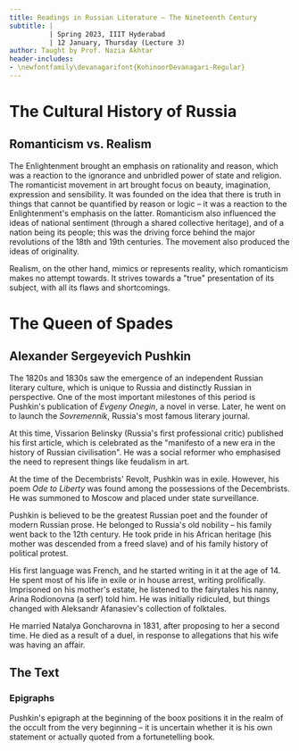 ```yaml
---
title: Readings in Russian Literature – The Nineteenth Century
subtitle: |
          | Spring 2023, IIIT Hyderabad
          | 12 January, Thursday (Lecture 3)
author: Taught by Prof. Nazia Akhtar
header-includes:
- \newfontfamily\devanagarifont{KohinoorDevanagari-Regular}
---
```


# The Cultural History of Russia
## Romanticism vs. Realism
The Enlightenment brought an emphasis on rationality and reason, which was a reaction to the ignorance and unbridled power of state and religion.  
The romanticist movement in art brought focus on beauty, imagination, expression and sensibility. It was founded on the idea that there is truth in things that cannot be quantified by reason or logic – it was a reaction to the Enlightenment's emphasis on the latter. Romanticism also influenced the ideas of national sentiment (through a shared collective heritage), and of a nation being its people; this was the driving force behind the major revolutions of the 18th and 19th centuries. The movement also produced the ideas of originality.

Realism, on the other hand, mimics or represents reality, which romanticism makes no attempt towards. It strives towards a "true" presentation of its subject, with all its flaws and shortcomings.

# The Queen of Spades
## Alexander Sergeyevich Pushkin
The 1820s and 1830s saw the emergence of an independent Russian literary culture, which is unique to Russia and distinctly Russian in perspective. One of the most important milestones of this period is Pushkin's publication of *Evgeny Onegin*, a novel in verse. Later, he went on to launch the *Sovremennik*, Russia's most famous literary journal.

At this time, Vissarion Belinsky (Russia's first professional critic) published his first article, which is celebrated as the "manifesto of a new era in the history of Russian civilisation". He was a social reformer who emphasised the need to represent things like feudalism in art.

At the time of the Decembrists' Revolt, Pushkin was in exile. However, his poem *Ode to Liberty* was found among the possessions of the Decembrists. He was summoned to Moscow and placed under state surveillance.

Pushkin is believed to be the greatest Russian poet and the founder of modern Russian prose. He belonged to Russia's old nobility – his family went back to the 12th century. He took pride in his African heritage (his mother was descended from a freed slave) and of his family history of political protest.

His first language was French, and he started writing in it at the age of 14. He spent most of his life in exile or in house arrest, writing prolifically. Imprisoned on his mother's estate, he listened to the fairytales his nanny, Arina Rodionovna (a serf) told him. He was initially ridiculed, but things changed with Aleksandr Afanasiev's collection of folktales.

He married Natalya Goncharovna in 1831, after proposing to her a second time. He died as a result of a duel, in response to allegations that his wife was having an affair.

## The Text
### Epigraphs
Pushkin's epigraph at the beginning of the boox positions it in the realm of the occult from the very beginning – it is uncertain whether it is his own statement or actually quoted from a fortunetelling book.